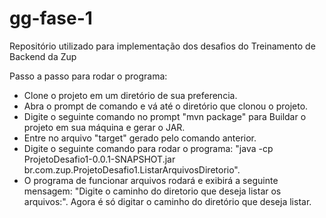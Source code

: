 # gg-fase-1
Repositório utilizado para implementação dos desafios do Treinamento de Backend da Zup

Passo a passo para rodar o programa:
- Clone o projeto em um diretório de sua preferencia.
- Abra o prompt de comando e vá até o diretório que clonou o projeto.
- Digite o seguinte comando no prompt "mvn package" para Buildar o projeto em sua máquina e gerar o JAR.
- Entre no arquivo "target" gerado pelo comando anterior.
- Digite o seguinte comando para rodar o programa: "java -cp ProjetoDesafio1-0.0.1-SNAPSHOT.jar br.com.zup.ProjetoDesafio1.ListarArquivosDiretorio".
- O programa de funcionar arquivos rodará e exibirá a seguinte mensagem: "Digite o caminho do diretorio que deseja listar os arquivos:". Agora é só digitar o caminho do diretório que deseja listar.
